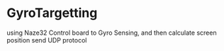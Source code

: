 # GyroTargetting
using Naze32 Control board to Gyro Sensing, and then calculate screen position send UDP protocol
